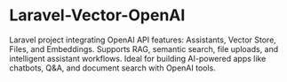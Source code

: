 # Laravel-Vector-OpenAI
Laravel project integrating OpenAI API features: Assistants, Vector Store, Files, and Embeddings. Supports RAG, semantic search, file uploads, and intelligent assistant workflows. Ideal for building AI-powered apps like chatbots, Q&amp;A, and document search with OpenAI tools.
